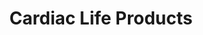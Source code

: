 ---
title: "Cardiac Life Products"
url: /east-rochester/cardiac-life-products/
shop: Sanitätshaus
---